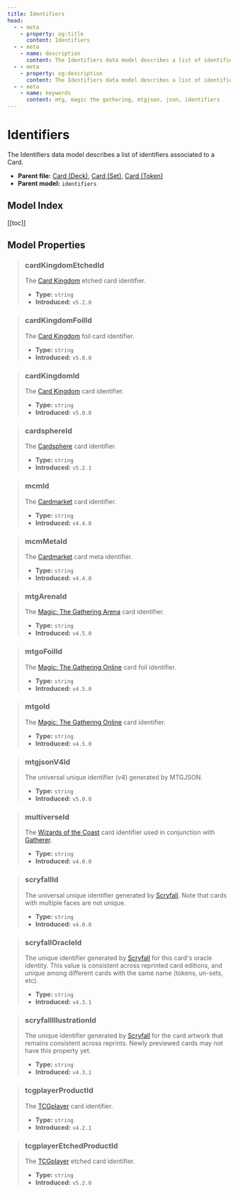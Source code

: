 ```yaml
---
title: Identifiers
head:
  - - meta
    - property: og:title
      content: Identifiers
  - - meta
    - name: description
      content: The Identifiers data model describes a list of identifiers associated to a Card.
  - - meta
    - property: og:description
      content: The Identifiers data model describes a list of identifiers associated to a Card.
  - - meta
    - name: keywords
      content: mtg, magic the gathering, mtgjson, json, identifiers
---
```


# Identifiers

The Identifiers data model describes a list of identifiers associated to a Card.

- **Parent file:** [Card (Deck)](/data-models/card-deck/), [Card (Set)](/data-models/card-set/), [Card (Token)](/data-models/card-token/)
- **Parent model:** `identifiers`

## Model Index

<PropertyToggler/>

[[toc]]

## Model Properties

<ModelType type="Identifiers" />

> ### cardKingdomEtchedId <i class="optional"></i>
>
> The [Card Kingdom](https://www.cardkingdom.com/?partner=mtgjson&utm_source=mtgjson&utm_medium=affiliate&utm_campaign=mtgjson) etched card identifier.
>
> - **Type:** `string`
> - **Introduced:** `v5.2.0`

> ### cardKingdomFoilId <i class="optional"></i>
>
> The [Card Kingdom](https://www.cardkingdom.com/?partner=mtgjson&utm_source=mtgjson&utm_medium=affiliate&utm_campaign=mtgjson) foil card identifier.
>
> - **Type:** `string`
> - **Introduced:** `v5.0.0`

> ### cardKingdomId <i class="optional"></i>
>
> The [Card Kingdom](https://www.cardkingdom.com/?partner=mtgjson&utm_source=mtgjson&utm_medium=affiliate&utm_campaign=mtgjson) card identifier.
>
> - **Type:** `string`
> - **Introduced:** `v5.0.0`

> ### cardsphereId <i class="optional"></i>
>
> The [Cardsphere](https://www.cardsphere.com/) card identifier.
>
> - **Type:** `string`
> - **Introduced:** `v5.2.1`

> ### mcmId <i class="optional"></i>
>
> The [Cardmarket](https://www.cardmarket.com/en/Magic?utm_campaign=card_prices&utm_medium=text&utm_source=mtgjson) card identifier.
>
> - **Type:** `string`
> - **Introduced:** `v4.4.0`

> ### mcmMetaId <i class="optional"></i>
>
> The [Cardmarket](https://www.cardmarket.com/en/Magic?utm_campaign=card_prices&utm_medium=text&utm_source=mtgjson) card meta identifier.
>
> - **Type:** `string`
> - **Introduced:** `v4.4.0`

> ### mtgArenaId <i class="optional"></i>
>
> The [Magic: The Gathering Arena](https://magic.wizards.com/en/mtgarena) card identifier.
>
> - **Type:** `string`
> - **Introduced:** `v4.5.0`

> ### mtgoFoilId <i class="optional"></i>
>
> The [Magic: The Gathering Online](https://magic.wizards.com/en/mtgo) card foil identifier.
>
> - **Type:** `string`
> - **Introduced:** `v4.5.0`

> ### mtgoId <i class="optional"></i>
>
> The [Magic: The Gathering Online](https://magic.wizards.com/en/mtgo) card identifier.
>
> - **Type:** `string`
> - **Introduced:** `v4.5.0`

> ### mtgjsonV4Id <i class="optional"></i>
>
> The universal unique identifier (v4) generated by MTGJSON.
>
> - **Type:** `string`
> - **Introduced:** `v5.0.0`

> ### multiverseId <i class="optional"></i>
>
> The [Wizards of the Coast](https://company.wizards.com) card identifier used in conjunction with [Gatherer](https://gatherer.wizards.com).
>
> - **Type:** `string`
> - **Introduced:** `v4.0.0`

> ### scryfallId <i class="optional"></i>
>
> The universal unique identifier generated by [Scryfall](https://scryfall.com/). Note that cards with multiple faces are not unique.
>
> - **Type:** `string`
> - **Introduced:** `v4.0.0`

> ### scryfallOracleId <i class="optional"></i>
>
> The unique identifier generated by [Scryfall](https://scryfall.com/) for this card's oracle identity. This value is consistent across reprinted card editions, and unique among different cards with the same name (tokens, un-sets, etc).
>
> - **Type:** `string`
> - **Introduced:** `v4.3.1`

> ### scryfallIllustrationId <i class="optional"></i>
>
> The unique identifier generated by [Scryfall](https://scryfall.com/) for the card artwork that remains consistent across reprints. Newly previewed cards may not have this property yet.
>
> - **Type:** `string`
> - **Introduced:** `v4.3.1`

> ### tcgplayerProductId <i class="optional"></i>
>
> The [TCGplayer](https://www.tcgplayer.com?partner=mtgjson&utm_campaign=affiliate&utm_medium=mtgjson&utm_source=mtgjson) card identifier.
>
> - **Type:** `string`
> - **Introduced:** `v4.2.1`

> ### tcgplayerEtchedProductId <i class="optional"></i>
>
> The [TCGplayer](https://www.tcgplayer.com?partner=mtgjson&utm_campaign=affiliate&utm_medium=mtgjson&utm_source=mtgjson) etched card identifier.
>
> - **Type:** `string`
> - **Introduced:** `v5.2.0`
